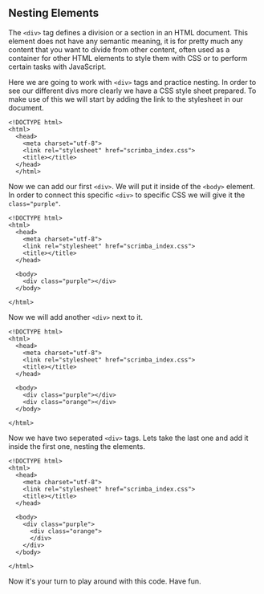 
## Nesting Elements 



The `<div>` tag defines a division or a section in an HTML document. This element does not have any semantic meaning, it is for pretty much any content that you want to divide from other content, often used as a container for other HTML elements to style them with CSS or to perform certain tasks with JavaScript.

Here we are going to work with `<div>` tags and practice nesting. In order to see our different divs more clearly we have a CSS style sheet prepared. To make use of this we will start by adding the link to the stylesheet in our document. 


```
<!DOCTYPE html>
<html>
  <head>
    <meta charset="utf-8">
    <link rel="stylesheet" href="scrimba_index.css">
    <title></title>
  </head>
  </html>
```


Now we can add our first `<div>`. We will put it inside of the `<body>` element. In order to connect this specific `<div>` to specific CSS we will give it the `class="purple"`. 

 
```
<!DOCTYPE html>
<html>
  <head>
    <meta charset="utf-8">  
    <link rel="stylesheet" href="scrimba_index.css">
    <title></title>
  </head>
  
  <body>
  	<div class="purple"></div>
  </body>

</html>
```


Now we will add another `<div>` next to it. 

```
<!DOCTYPE html>
<html>
  <head>
    <meta charset="utf-8">  
    <link rel="stylesheet" href="scrimba_index.css">
    <title></title>
  </head>
  
  <body>
  	<div class="purple"></div>
  	<div class="orange"></div>
  </body>

</html>
```

Now we have two seperated `<div>` tags. Lets take the last one and add it inside the first one, nesting the elements. 

```
<!DOCTYPE html>
<html>
  <head>
    <meta charset="utf-8">
    <link rel="stylesheet" href="scrimba_index.css">
    <title></title>
  </head>
  
  <body>
  	<div class="purple"> 
      <div class="orange">
      </div> 
    </div>
  </body>

</html>
```

Now it's your turn to play around with this code. Have fun. 


